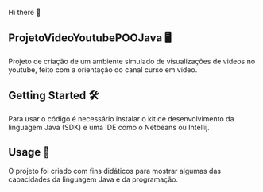 Hi there 👋

## ProjetoVideoYoutubePOOJava 🖥️
Projeto de criação de um ambiente simulado de visualizações de videos no youtube, feito com a orientação do canal curso em video.

## Getting Started 🛠️
Para usar o código é necessário instalar o kit de desenvolvimento da linguagem Java (SDK) e uma IDE como o Netbeans ou Intellij.

## Usage 📝
O projeto foi criado com fins didáticos para mostrar algumas das capacidades da linguagem Java e da programação.
